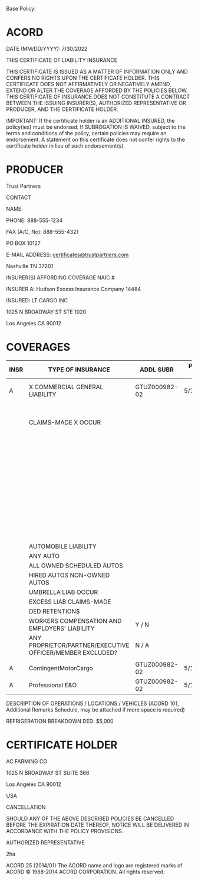 Base Policy:
# ACORD

DATE (MM/DD/YYYY): 7/30/2022

THIS CERTIFICATE OF LIABILITY INSURANCE

THIS CERTIFICATE IS ISSUED AS A MATTER OF INFORMATION ONLY AND CONFERS NO RIGHTS UPON THE CERTIFICATE HOLDER. THIS CERTIFICATE DOES NOT AFFIRMATIVELY OR NEGATIVELY AMEND, EXTEND OR ALTER THE COVERAGE AFFORDED BY THE POLICIES BELOW. THIS CERTIFICATE OF INSURANCE DOES NOT CONSTITUTE A CONTRACT BETWEEN THE ISSUING INSURER(S), AUTHORIZED REPRESENTATIVE OR PRODUCER, AND THE CERTIFICATE HOLDER.

IMPORTANT: If the certificate holder is an ADDITIONAL INSURED, the policy(ies) must be endorsed. If SUBROGATION IS WAIVED, subject to the terms and conditions of the policy, certain policies may require an endorsement. A statement on this certificate does not confer rights to the certificate holder in lieu of such endorsement(s).

# PRODUCER

Trust Partners

CONTACT

NAME:

PHONE: 888-555-1234

FAX (A/C, No): 888-555-4321

PO BOX 10127

E-MAIL ADDRESS: certificates@trustpartners.com

Nashville TN 37201

INSURER(S) AFFORDING COVERAGE NAIC #

INSURER A: Hudson Excess Insurance Company 14484

INSURED: LT CARGO INC

1025 N BROADWAY ST STE 1020

Los Angeles CA 90012

# COVERAGES

|INSR|TYPE OF INSURANCE|ADDL SUBR|POLICY EFF|POLICY EXP|LIMITS|
|---|---|---|---|---|---|
|A|X COMMERCIAL GENERAL LIABILITY|GTUZ000982-02|5/11/2022|5/11/2023|EACH OCCURRENCE: $1,500,000|
| |CLAIMS-MADE X OCCUR| | | |DAMAGE TO RENTED PREMISES (Ea occurrence): $200,000|
| | | | | |MED EXP (Any one person): $10,000|
| | | | | |PERSONAL & ADV INJURY: $1,500,000|
| | | | | |GENERAL AGGREGATE: $3,000,000|
| | | | | |PRODUCTS - COMP/OP AGG: Included|
| | | | | | |
| |AUTOMOBILE LIABILITY| | | | |
| |ANY AUTO| | | | |
| |ALL OWNED SCHEDULED AUTOS| | | | |
| |HIRED AUTOS NON-OWNED AUTOS| | | | |
| |UMBRELLA LIAB OCCUR| | | | |
| |EXCESS LIAB CLAIMS-MADE| | | | |
| |DED RETENTION$| | | | |
| |WORKERS COMPENSATION AND EMPLOYERS' LIABILITY|Y / N| | | |
| |ANY PROPRIETOR/PARTNER/EXECUTIVE OFFICER/MEMBER EXCLUDED?|N / A| | | |
| | | | | | |
|A|ContingentMotorCargo|GTUZ000982-02|5/11/2022|5/11/2023|DED: $5,000 300,000|
|A|Professional E&O|GTUZ000982-02|5/11/2022|5/11/2023|DED: $5,000 200,000|

DESCRIPTION OF OPERATIONS / LOCATIONS / VEHICLES (ACORD 101, Additional Remarks Schedule, may be attached if more space is required)

REFRIGERATION BREAKDOWN DED: $5,000

# CERTIFICATE HOLDER

AC FARMING CO

1025 N BROADWAY ST SUITE 366

Los Angeles CA 90012

USA

CANCELLATION

SHOULD ANY OF THE ABOVE DESCRIBED POLICIES BE CANCELLED BEFORE THE EXPIRATION DATE THEREOF, NOTICE WILL BE DELIVERED IN ACCORDANCE WITH THE POLICY PROVISIONS.

AUTHORIZED REPRESENTATIVE

2ha

ACORD 25 (2014/01) The ACORD name and logo are registered marks of ACORD © 1988-2014 ACORD CORPORATION. All rights reserved.